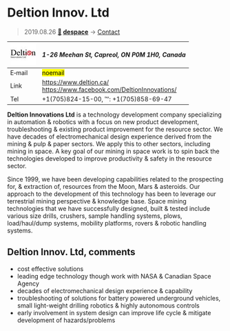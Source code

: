# Deltion Innov. Ltd
> 2019.08.26 **[🚀](../index/index.md) [despace](index.md)** → [Contact](contact.md)

|[![](f/contact/d/deltion_logo1_thumb.jpg)](f/contact/d/deltion_logo1.png)|*1-26 Meehan St, Capreol, ON P0M 1H0, Canada*|
|:--|:--|
|E‑mail| <mark>noemail</mark> |
|Link| <https://www.deltion.ca/><br> <https://www.facebook.com/DeltionInnovations/> |
|Tel| +1(705)824-15-00, ℻: +1(705)858-69-47 |

**Deltion Innovations Ltd** is a technology development company specializing in automation & robotics with a focus on new product development, troubleshooting & existing product improvement for the resource sector.  We have decades of electromechanical design experience derived from the mining & pulp & paper sectors.  We apply this to other sectors, including mining in space.  A key goal of our mining in space work is to spin back the technologies developed to improve productivity & safety in the resource sector.

Since 1999, we have been developing capabilities related to the prospecting for, & extraction of, resources from the Moon, Mars & asteroids. Our approach to the development of this technology has been to leverage our terrestrial mining perspective & knowledge base. Space mining technologies that we have successfully designed, built & tested include  various size drills, crushers, sample handling systems, plows, load/haul/dump systems, mobility platforms, rovers & robotic handling systems.


<p style="page-break-after:always"> </p>

## Deltion Innov. Ltd, comments

   - cost effective solutions
   - leading edge technology though work with NASA & Canadian Space Agency
   - decades of electromechanical design experience & capability
   - troubleshooting of solutions for battery powered underground vehicles, small light-weight drilling robotics & highly autonomous controls
   - early involvement in system design can improve life cycle & mitigate development of hazards/problems
